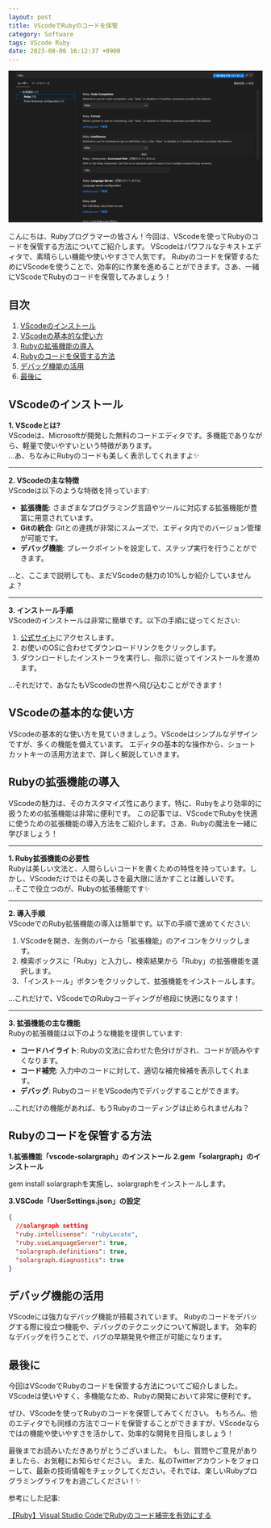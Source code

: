 ```yaml
---
layout: post
title: VScodeでRubyのコードを保管
category: Software
tags: VScode Ruby
date: 2023-08-06 16:12:37 +0900
---
```


![Alt text](/assets/images/2023-07-29-vscode-ruby/image.png)

こんにちは、Rubyプログラマーの皆さん！今回は、VScodeを使ってRubyのコードを保管する方法についてご紹介します。
VScodeはパワフルなテキストエディタで、素晴らしい機能や使いやすさで人気です。
Rubyのコードを保管するためにVScodeを使うことで、効率的に作業を進めることができます。さあ、一緒にVScodeでRubyのコードを保管してみましょう！

## 目次

1. [VScodeのインストール](#vscodeのインストール)
2. [VScodeの基本的な使い方](#vscodeの基本的な使い方)
3. [Rubyの拡張機能の導入](#rubyの拡張機能の導入)
4. [Rubyのコードを保管する方法](#rubyのコードを保管する方法)
5. [デバッグ機能の活用](#デバッグ機能の活用)
6. [最後に](#最後に)

## VScodeのインストール<a name="vscodeのインストール"></a>

**1. VScodeとは?**  
VScodeは、Microsoftが開発した無料のコードエディタです。多機能でありながら、軽量で使いやすいという特徴があります。  
...あ、ちなみにRubyのコードも美しく表示してくれますよ✨  

---

**2. VScodeの主な特徴**  
VScodeは以下のような特徴を持っています:

- **拡張機能**: さまざまなプログラミング言語やツールに対応する拡張機能が豊富に用意されています。
- **Gitの統合**: Gitとの連携が非常にスムーズで、エディタ内でのバージョン管理が可能です。
- **デバッグ機能**: ブレークポイントを設定して、ステップ実行を行うことができます。

...と、ここまで説明しても、まだVScodeの魅力の10%しか紹介していませんよ？

---

**3. インストール手順**  
VScodeのインストールは非常に簡単です。以下の手順に従ってください:

1. [公式サイト](https://code.visualstudio.com/)にアクセスします。
2. お使いのOSに合わせてダウンロードリンクをクリックします。
3. ダウンロードしたインストーラを実行し、指示に従ってインストールを進めます。

...それだけで、あなたもVScodeの世界へ飛び込むことができます！

## VScodeの基本的な使い方<a name="vscodeの基本的な使い方"></a>

VScodeの基本的な使い方を見ていきましょう。VScodeはシンプルなデザインですが、多くの機能を備えています。
エディタの基本的な操作から、ショートカットキーの活用方法まで、詳しく解説していきます。

## Rubyの拡張機能の導入<a name="rubyの拡張機能の導入"></a>

VScodeの魅力は、そのカスタマイズ性にあります。特に、Rubyをより効率的に扱うための拡張機能は非常に便利です。
この記事では、VScodeでRubyを快適に使うための拡張機能の導入方法をご紹介します。さあ、Rubyの魔法を一緒に学びましょう！

---

**1. Ruby拡張機能の必要性**  
Rubyは美しい文法と、人間らしいコードを書くための特性を持っています。しかし、VScodeだけではその美しさを最大限に活かすことは難しいです。  
...そこで役立つのが、Rubyの拡張機能です✨

---

**2. 導入手順**  
VScodeでのRuby拡張機能の導入は簡単です。以下の手順で進めてください:

1. VScodeを開き、左側のバーから「拡張機能」のアイコンをクリックします。
2. 検索ボックスに「Ruby」と入力し、検索結果から「Ruby」の拡張機能を選択します。
3. 「インストール」ボタンをクリックして、拡張機能をインストールします。

...これだけで、VScodeでのRubyコーディングが格段に快適になります！

---

**3. 拡張機能の主な機能**  
Rubyの拡張機能は以下のような機能を提供しています:

- **コードハイライト**: Rubyの文法に合わせた色分けがされ、コードが読みやすくなります。
- **コード補完**: 入力中のコードに対して、適切な補完候補を表示してくれます。
- **デバッグ**: RubyのコードをVScode内でデバッグすることができます。

...これだけの機能があれば、もうRubyのコーディングは止められませんね？

## Rubyのコードを保管する方法<a name="rubyのコードを保管する方法"></a>

**1.拡張機能「vscode-solargraph」のインストール**
**2.gem「solargraph」のインストール**

gem install solargraphを実施し、solargraphをインストールします。


**3.VSCode「UserSettings.json」の設定**

```json
{
  //solargraph setting
  "ruby.intellisense": "rubyLocate",
  "ruby.useLanguageServer": true,
  "solargraph.definitions": true,
  "solargraph.diagnostics": true
}
```

## デバッグ機能の活用<a name="デバッグ機能の活用"></a>

VScodeには強力なデバッグ機能が搭載されています。
Rubyのコードをデバッグする際に役立つ機能や、デバッグのテクニックについて解説します。
効率的なデバッグを行うことで、バグの早期発見や修正が可能になります。

## 最後に<a name="最後に"></a>

今回はVScodeでRubyのコードを保管する方法についてご紹介しました。
VScodeは使いやすく、多機能なため、Rubyの開発において非常に便利です。

ぜひ、VScodeを使ってRubyのコードを保管してみてください。
もちろん、他のエディタでも同様の方法でコードを保管することができますが、VScodeならではの機能や使いやすさを活かして、効率的な開発を目指しましょう！

最後までお読みいただきありがとうございました。
もし、質問やご意見がありましたら、お気軽にお知らせください。
また、私のTwitterアカウントをフォローして、最新の技術情報をチェックしてください。それでは、楽しいRubyプログラミングライフをお過ごしください！✨

参考にした記事:

[【Ruby】Visual Studio CodeでRubyのコード補完を有効にする](https://kic-yuuki.hatenablog.com/entry/2019/02/02/160659)
